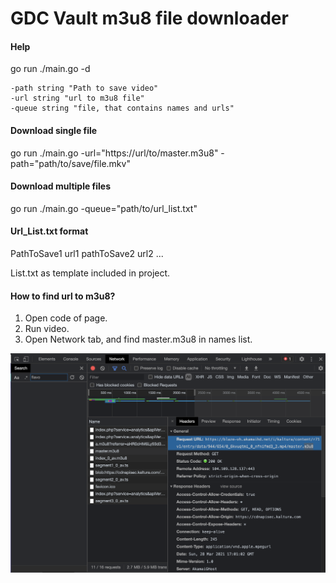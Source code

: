# GDC Vault m3u8 file downloader

#### Help
go run ./main.go -d

    -path string "Path to save video"
    -url string "url to m3u8 file"
    -queue string "file, that contains names and urls"   

#### Download single file
go run ./main.go -url="https://url/to/master.m3u8" -path="path/to/save/file.mkv"

#### Download multiple files
go run ./main.go -queue="path/to/url_list.txt"

#### Url_List.txt format
PathToSave1
url1
pathToSave2
url2
...

List.txt as template included in project.

#### How to find url to m3u8?
1. Open code of page.
2. Run video.
3. Open Network tab, and find master.m3u8 in names list.

![Alt text](/Screenshots/1.png "m3u8 location")
